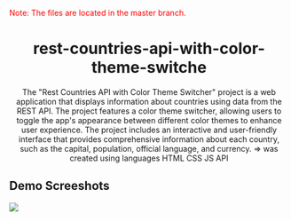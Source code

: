 <p style="color:red;">Note: The files are located in the master branch.</p>

<h1 align="center">rest-countries-api-with-color-theme-switche</h1>
<p align="center">The "Rest Countries API with Color Theme Switcher" project is a web application that displays information about countries using data from the REST API. The project features a color theme switcher, allowing users to toggle the app's appearance between different color themes to enhance user experience. The project includes an interactive and user-friendly interface that provides comprehensive information about each country, such as the capital, population, official language, and currency. => was created using languages HTML CSS JS API</p>

<h2>Demo Screeshots</h2>
<img src="https://github.com/the-artist-web/rest-countries-api-with-color-theme-switche/assets/162612001/854d048b-9c68-4abc-b6dc-6ef441555909">
